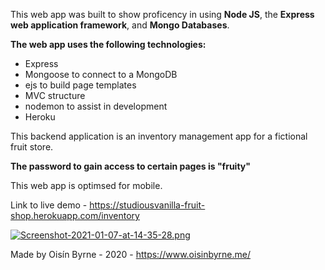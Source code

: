 This web app was built to show proficency in using **Node JS**, the **Express web application framework**, and **Mongo Databases**.

**The web app uses the following technologies:**

- Express
- Mongoose to connect to a MongoDB
- ejs to build page templates
- MVC structure
- nodemon to assist in development
- Heroku

This backend application is an inventory management app for a fictional fruit store.

**The password to gain access to certain pages is "fruity"**

This web app is optimsed for mobile.

Link to live demo - https://studiousvanilla-fruit-shop.herokuapp.com/inventory

[![Screenshot-2021-01-07-at-14-35-28.png](https://i.postimg.cc/13d9Y1SY/Screenshot-2021-01-07-at-14-35-28.png)](https://postimg.cc/rDSXKbKS)

Made by Oisín Byrne - 2020 - https://www.oisinbyrne.me/
